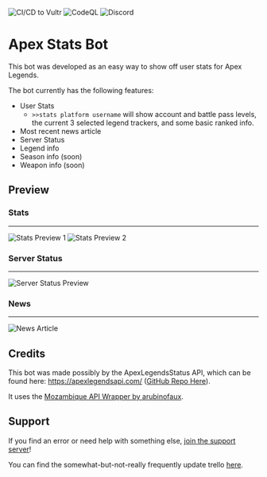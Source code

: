 ![CI/CD to Vultr](https://github.com/SDCore/ApexStats/workflows/CI/CD%20to%20Vultr/badge.svg) ![CodeQL](https://github.com/SDCore/ApexStats/workflows/CodeQL/badge.svg) ![Discord](https://img.shields.io/discord/664717517666910220?label=Support%20Server)

# Apex Stats Bot

This bot was developed as an easy way to show off user stats for Apex Legends.

The bot currently has the following features:

- User Stats
  - `>>stats platform username` will show account and battle pass levels, the current 3 selected legend trackers, and some basic ranked info.
- Most recent news article
- Server Status
- Legend info
- Season info (soon)
- Weapon info (soon)

## Preview

### Stats

---

![Stats Preview 1](https://sdcore.dev/i/m4ew825o.png)
![Stats Preview 2](https://sdcore.dev/i/x9yjik6p.png)

### Server Status

---

![Server Status Preview](https://sdcore.dev/i/7zunxm0k.png)

### News

---

![News Article](https://sdcore.dev/i/g5g0yrqw.png)

## Credits

This bot was made possibly by the ApexLegendsStatus API, which can be found here: https://apexlegendsapi.com/ ([GitHub Repo Here](https://github.com/HugoDerave/ApexLegendsAPI)).

It uses the [Mozambique API Wrapper by arubinofaux](https://github.com/arubinofaux/mozambique-api-wrapper).

## Support

If you find an error or need help with something else, [join the support server](https://discord.gg/eH8VxssFW6)!

You can find the somewhat-but-not-really frequently update trello [here](https://trello.com/b/PGSmA4op/apex-legends-discord-stats-bot).
